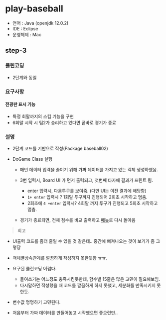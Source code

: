 # play-baseball

- 언어 : Java (openjdk 12.0.2)
- IDE : Eclipse
- 운영체제 : Mac



## step-3

### 클린코딩

- 2단계와 동일



### 요구사항

#### 전광판 표시 기능

- 특정 회말까지의 스킵 기능을 구현
- 6회말 시작 시 팀2가 승리하고 있다면 곧바로 경기가 종료



### 설명

- 2단계 코드를 기반으로 작성(Package baseball02)

- DoGame Class 실행

  - 매번 데이터 입력을 줄이기 위해 가짜 데이터를 가지고 있는 객체 생성하였음. 
  - 3번 입력시, Board UI 가 먼저 출력되고, 첫번째 타자에 결과가 프린트 됨.
    - enter 입력시, 다음투구를 보여줌. (다만 UI는 이전 결과에 해당함)
    - `1+ enter` 입력시 ? 1회말 투구까지 진행되어 2회초 시작하고 멈춤.
    - 2회초에 `4 +enter` 입력시? 4회말 까지 투구가 진행되고 5회초 시작하고 멈춤.

  - 경기가 종료되면, 전체 점수를 비교 출력하고 <u>메뉴</u>로 다시 돌아옴



> 회고

- UI출력 코드를 좀더 줄일 수 있을 것 같은데.. 중간에 삐져나오는 것이 보기가 좀 그렇당
- 객체별상속관계를  깔끔하게 작성하지 못한듯함 ㅠㅠ.
- 요구된 클린코딩 어렵다.
  - 들여쓰기는 어느정도 충족시킨듯한데, 함수별 15줄은 많은 고민이 필요해보임.
  - 다시말하면 작성했을 때 코드를 깔끔하게 하지 못했고, 세분화를 만족시키지 못한듯.

- 변수값 명명하기 고민된다.

- 처음부터 가짜 데이터를 만들어놓고 시작했으면 좋으련만..



